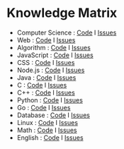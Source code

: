 # Knowledge Matrix

- Computer Science : [Code](https://github.com/fqws/knowledge-matrix-cs/blob/main/README.md) I [Issues](https://github.com/fqws/knowledge-matrix-cs/issues)
- Web : [Code](https://github.com/fqws/knowledge-matrix-web/blob/main/README.md) I [Issues](https://github.com/fqws/knowledge-matrix-web/issues)
- Algorithm : [Code](https://github.com/fqws/knowledge-matrix-algorithm/blob/main/README.md) I [Issues](https://github.com/fqws/knowledge-matrix-algorithm/issues)
- JavaScript : [Code](https://github.com/fqws/knowledge-matrix-javascript/blob/main/README.md) I [Issues](https://github.com/fqws/knowledge-matrix-javascript/issues)
- CSS : [Code](https://github.com/fqws/knowledge-matrix-css/blob/main/README.md) I [Issues](https://github.com/fqws/knowledge-matrix-css/issues)
- Node.js : [Code](https://github.com/fqws/knowledge-matrix-nodejs/blob/main/README.md) I [Issues](https://github.com/fqws/knowledge-matrix-nodejs/issues)
- Java : [Code](https://github.com/fqws/knowledge-matrix-java/blob/main/README.md) I [Issues](https://github.com/fqws/knowledge-matrix-java/issues)
- C : [Code](https://github.com/fqws/knowledge-matrix-c/blob/main/README.md) I [Issues](https://github.com/fqws/knowledge-matrix-c/issues)
- C++ : [Code](https://github.com/fqws/knowledge-matrix-cpp/blob/main/README.md) I [Issues](https://github.com/fqws/knowledge-matrix-cpp/issues)
- Python : [Code](https://github.com/fqws/knowledge-matrix-python/blob/main/README.md) I [Issues](https://github.com/fqws/knowledge-matrix-python/issues)
- Go : [Code](https://github.com/fqws/knowledge-matrix-go/blob/main/README.md) I [Issues](https://github.com/fqws/knowledge-matrix-go/issues)
- Database : [Code](https://github.com/fqws/knowledge-matrix-database/blob/main/README.md) I [Issues](https://github.com/fqws/knowledge-matrix-database/issues)
- Linux : [Code](https://github.com/fqws/knowledge-matrix-linux/blob/main/README.md) I [Issues](https://github.com/fqws/knowledge-matrix-linux/issues)
- Math : [Code](https://github.com/fqws/knowledge-matrix-math/blob/main/README.md) I [Issues](https://github.com/fqws/knowledge-matrix-math/issues)
- English : [Code](https://github.com/fqws/knowledge-matrix-english/blob/main/README.md) I [Issues](https://github.com/fqws/knowledge-matrix-english/issues)
